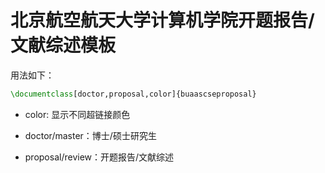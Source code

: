 # 北京航空航天大学计算机学院开题报告/文献综述模板

用法如下：

```latex
\documentclass[doctor,proposal,color]{buaascseproposal}
```

- color: 显示不同超链接颜色
- doctor/master：博士/硕士研究生

- proposal/review：开题报告/文献综述